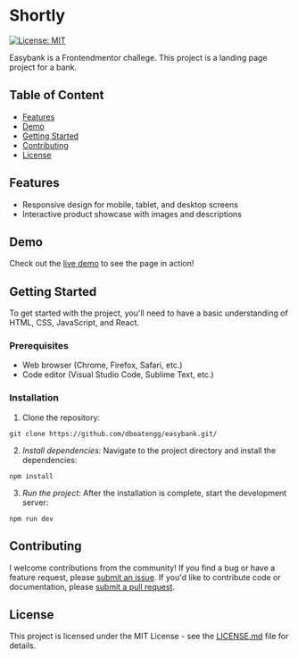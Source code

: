 # Shortly

[![License: MIT](https://img.shields.io/badge/License-MIT-yellow.svg)](https://opensource.org/licenses/MIT)

Easybank is a Frontendmentor challege. This project is a landing page project for a bank.

## Table of Content

- [Features](https://chat.openai.com/chat#features)
- [Demo](https://chat.openai.com/chat#demo)
- [Getting Started](https://chat.openai.com/chat#getting-started)
- [Contributing](https://chat.openai.com/chat#contributing)
- [License](https://chat.openai.com/chat#license)

## Features

- Responsive design for mobile, tablet, and desktop screens
- Interactive product showcase with images and descriptions

## Demo

Check out the [live demo](https://www.example.com/) to see the page in action!

## Getting Started

To get started with the project, you'll need to have a basic understanding of HTML, CSS, JavaScript, and React.

### Prerequisites

- Web browser (Chrome, Firefox, Safari, etc.)
- Code editor (Visual Studio Code, Sublime Text, etc.)

### Installation

1.  Clone the repository:

```node
git clone https://github.com/dboatengg/easybank.git/
```

2.  _Install dependencies:_ Navigate to the project directory and install the dependencies:

```node
npm install
```

3.  _Run the project:_ After the installation is complete, start the development server:

```node
npm run dev
```

## Contributing

I welcome contributions from the community! If you find a bug or have a feature request, please [submit an issue](https://github.com/dboatengg/easybank/issues). If you'd like to contribute code or documentation, please [submit a pull request](https://github.com/dboatengg/easybank/pulls).

## License

This project is licensed under the MIT License - see the [LICENSE.md](LICENSE.md) file for details.
